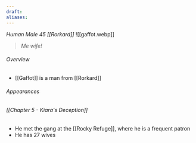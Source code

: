 ```yaml
---
draft: 
aliases:
---
```

*Human Male 45 [[Rorkard]]*
![[gaffot.webp]]
> *Me wife!*
###### Overview
- [[Gaffot]] is a man from [[Rorkard]]
###### Appearances
###### [[Chapter 5 - Kiara's Deception]]
- He met the gang at the [[Rocky Refuge]], where he is a frequent patron
- He has 27 wives